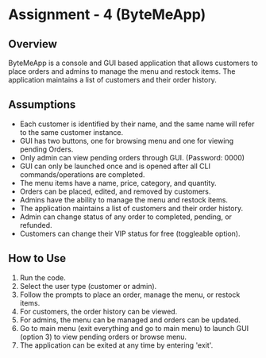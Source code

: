 # Assignment - 4 (ByteMeApp)

## Overview

ByteMeApp is a console and GUI based application that allows customers to place orders and admins to manage the menu and restock items. The application maintains a list of customers and their order history.

## Assumptions

- Each customer is identified by their name, and the same name will refer to the same customer instance.
- GUI has two buttons, one for browsing menu and one for viewing pending Orders.
- Only admin can view pending orders through GUI. (Password: 0000)
- GUI can only be launched once and is opened after all CLI commands/operations are completed.
- The menu items have a name, price, category, and quantity.
- Orders can be placed, edited, and removed by customers.
- Admins have the ability to manage the menu and restock items.
- The application maintains a list of customers and their order history.
- Admin can change status of any order to completed, pending, or refunded.
- Customers can change their VIP status for free (toggleable option).

## How to Use

1. Run the code.
2. Select the user type (customer or admin).
3. Follow the prompts to place an order, manage the menu, or restock items.
4. For customers, the order history can be viewed.
5. For admins, the menu can be managed and orders can be updated.
6. Go to main menu (exit everything and go to main menu) to launch GUI (option 3) to view pending orders or browse menu.
7. The application can be exited at any time by entering 'exit'.

